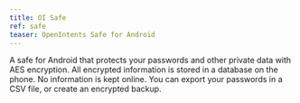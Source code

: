 ```yaml
---
title: OI Safe
ref: safe
teaser: OpenIntents Safe for Android
---
```

A safe for Android that protects your passwords and other private data with AES encryption. All encrypted information is stored in a database on the phone. No information is kept online. 
You can export your passwords in a CSV file, or create an encrypted backup.